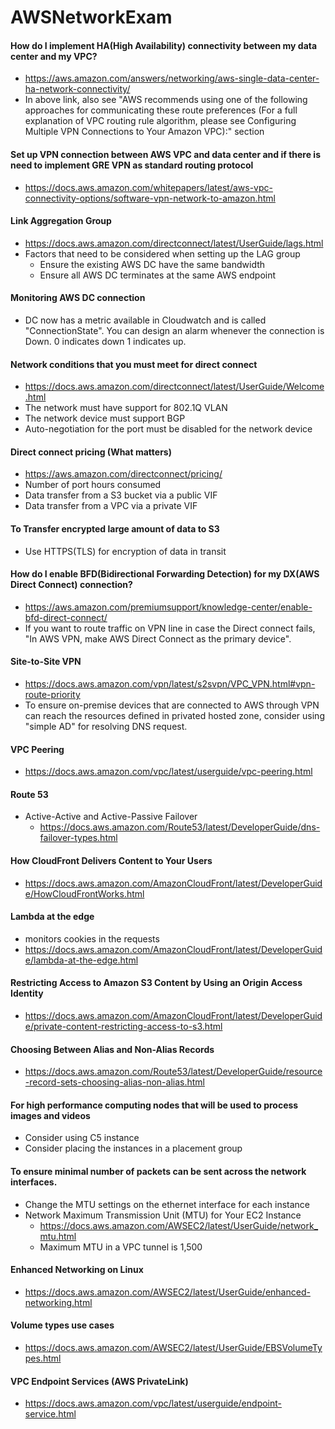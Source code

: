 # AWSNetworkExam


#### How do I implement HA(High Availability) connectivity between my data center and my VPC?
  * https://aws.amazon.com/answers/networking/aws-single-data-center-ha-network-connectivity/
  * In above link, also see "AWS recommends using one of the following approaches for communicating these route preferences (For a full explanation of VPC routing rule algorithm, please see Configuring Multiple VPN Connections to Your Amazon VPC):" section
#### Set up VPN connection between AWS VPC and data center and if there is need to implement GRE VPN as standard routing protocol
  * https://docs.aws.amazon.com/whitepapers/latest/aws-vpc-connectivity-options/software-vpn-network-to-amazon.html
#### Link Aggregation Group
  * https://docs.aws.amazon.com/directconnect/latest/UserGuide/lags.html
  * Factors that need to be considered when setting up the LAG group
    * Ensure the existing AWS DC have the same bandwidth
    * Ensure all AWS DC terminates at the same AWS endpoint
#### Monitoring AWS DC connection
  * DC now has a metric available in Cloudwatch and is called "ConnectionState". You can design an alarm whenever the connection is Down. 0 indicates down 1 indicates up.
#### Network conditions that you must meet for direct connect
  * https://docs.aws.amazon.com/directconnect/latest/UserGuide/Welcome.html
  * The network must have support for 802.1Q VLAN
  * The network device must support BGP
  * Auto-negotiation for the port must be disabled for the network device
#### Direct connect pricing (What matters)
  * https://aws.amazon.com/directconnect/pricing/
  * Number of port hours consumed
  * Data transfer from a S3 bucket via a public VIF
  * Data transfer from a VPC via a private VIF
#### To Transfer encrypted large amount of data to S3 
  * Use HTTPS(TLS) for encryption of data in transit
#### How do I enable BFD(Bidirectional Forwarding Detection) for my DX(AWS Direct Connect) connection?
  * https://aws.amazon.com/premiumsupport/knowledge-center/enable-bfd-direct-connect/
  * If you want to route traffic on VPN line in case the Direct connect fails, "In AWS VPN, make AWS Direct Connect as the primary device".
#### Site-to-Site VPN
  * https://docs.aws.amazon.com/vpn/latest/s2svpn/VPC_VPN.html#vpn-route-priority
  * To ensure on-premise devices that are connected to AWS through VPN can reach the resources defined in privated hosted zone, consider using "simple AD" for resolving DNS request.
#### VPC Peering
  * https://docs.aws.amazon.com/vpc/latest/userguide/vpc-peering.html
#### Route 53
  * Active-Active and Active-Passive Failover
    * https://docs.aws.amazon.com/Route53/latest/DeveloperGuide/dns-failover-types.html
#### How CloudFront Delivers Content to Your Users
  * https://docs.aws.amazon.com/AmazonCloudFront/latest/DeveloperGuide/HowCloudFrontWorks.html
#### Lambda at the edge
  * monitors cookies in the requests
  * https://docs.aws.amazon.com/AmazonCloudFront/latest/DeveloperGuide/lambda-at-the-edge.html
#### Restricting Access to Amazon S3 Content by Using an Origin Access Identity
  * https://docs.aws.amazon.com/AmazonCloudFront/latest/DeveloperGuide/private-content-restricting-access-to-s3.html
#### Choosing Between Alias and Non-Alias Records
  * https://docs.aws.amazon.com/Route53/latest/DeveloperGuide/resource-record-sets-choosing-alias-non-alias.html
#### For high performance computing nodes that will be used to process images and videos
  * Consider using C5 instance
  * Consider placing the instances in a placement group
#### To ensure minimal number of packets can be sent across the network interfaces.
  * Change the MTU settings on the ethernet interface for each instance
  * Network Maximum Transmission Unit (MTU) for Your EC2 Instance
    * https://docs.aws.amazon.com/AWSEC2/latest/UserGuide/network_mtu.html
    * Maximum MTU in a VPC tunnel is 1,500
#### Enhanced Networking on Linux
  * https://docs.aws.amazon.com/AWSEC2/latest/UserGuide/enhanced-networking.html
#### Volume types use cases
  * https://docs.aws.amazon.com/AWSEC2/latest/UserGuide/EBSVolumeTypes.html
#### VPC Endpoint Services (AWS PrivateLink)
  * https://docs.aws.amazon.com/vpc/latest/userguide/endpoint-service.html
  
  
